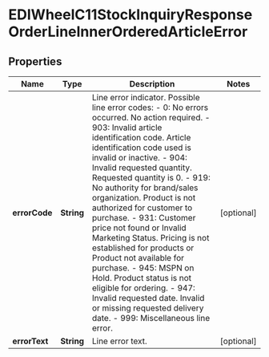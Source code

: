 

# EDIWheelC11StockInquiryResponseOrderLineInnerOrderedArticleError


## Properties

| Name | Type | Description | Notes |
|------------ | ------------- | ------------- | -------------|
|**errorCode** | **String** | Line error indicator.  Possible line error codes: - 0: No errors occurred. No action required. - 903: Invalid article identification code. Article identification code used is invalid or inactive. - 904: Invalid requested quantity. Requested quantity is 0. - 919: No authority for brand/sales organization. Product is not authorized for customer to purchase. - 931: Customer price not found or Invalid Marketing Status. Pricing is not established for products or Product not available for purchase. - 945: MSPN on Hold. Product status is not eligible for ordering. - 947: Invalid requested date. Invalid or missing requested delivery date. - 999: Miscellaneous line error.  |  [optional] |
|**errorText** | **String** | Line error text. |  [optional] |




